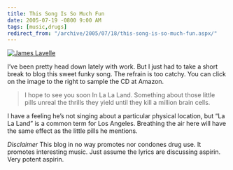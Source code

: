 ```yaml
---
title: This Song Is So Much Fun
date: 2005-07-19 -0800 9:00 AM
tags: [music,drugs]
redirect_from: "/archive/2005/07/18/this-song-is-so-much-fun.aspx/"
---
```


[![James
Lavelle](https://haacked.com/images/FabricLive.jpg)](http://www.amazon.com/exec/obidos/ASIN/B00005S6P9/youvebeenhaac-20?creative=327641&camp=14573&link_code=as1)

I’ve been pretty head down lately with work. But I just had to take a short break to blog this sweet funky song. The refrain is too catchy. You can click on the image to the right to sample the CD at Amazon.

> I hope to see you soon
>  In La La Land.
>  Something about those little pills
>  unreal
>  the thrills
>  they yield
>  until they kill a million brain cells.

I have a feeling he’s not singing about a particular physical location,
but “La La Land” is a common term for Los Angeles. Breathing the air
here will have the same effect as the little pills he mentions.

*Disclaimer* This blog in no way promotes nor condones drug use. It
promotes interesting music. Just assume the lyrics are discussing
aspirin. Very potent aspirin.
